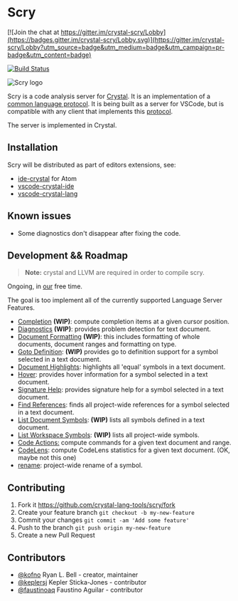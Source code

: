# Scry

[![Join the chat at https://gitter.im/crystal-scry/Lobby](https://badges.gitter.im/crystal-scry/Lobby.svg)](https://gitter.im/crystal-scry/Lobby?utm_source=badge&utm_medium=badge&utm_campaign=pr-badge&utm_content=badge)

[![Build Status](https://travis-ci.org/crystal-lang-tools/scry.svg?branch=master)](https://travis-ci.org/crystal-lang-tools/scry)

![Scry logo](https://i.imgur.com/ticTfT8.png)

Scry is a code analysis server for [Crystal](http://crystal-lang.org).
It is an implementation of a [common language protocol](https://code.visualstudio.com/blogs/2016/06/27/common-language-protocol).
It is being built as a server for VSCode, but is compatible with any
client that implements this [protocol](https://microsoft.github.io/language-server-protocol).

The server is implemented in Crystal.

## Installation

Scry will be distributed as part of editors extensions, see:

- [ide-crystal](https://github.com/crystal-lang-tools/atom-crystal) for Atom
- [vscode-crystal-ide](https://github.com/kofno/crystal-ide)
- [vscode-crystal-lang](https://github.com/faustinoaq/vscode-crystal-lang)

## Known issues

- Some diagnostics don't disappear after fixing the code.

## Development && Roadmap

> **Note:** crystal and LLVM are required in order to compile scry.

Ongoing, in [our](https://github.com/kofno/scry#contributors) free time.

The goal is too implement all of the currently supported Language Server Features.

- [Completion](https://microsoft.github.io/language-server-protocol/specification#textDocument_completion) **(WIP)**: compute completion items at a given cursor position.
- [Diagnostics](https://microsoft.github.io/language-server-protocol/specification#textDocument_publishDiagnostics) **(WIP)**: provides problem detection for text document.
- [Document Formatting](https://microsoft.github.io/language-server-protocol/specification#textDocument_formatting) **(WIP)**: this includes formatting of whole documents, document ranges and formatting on type.
- [Goto Definition](https://microsoft.github.io/language-server-protocol/specification#textDocument_definition): **(WIP)** provides go to definition support for a symbol selected in a text document.
- [Document Highlights](https://microsoft.github.io/language-server-protocol/specification#textDocument_documentHighlight): highlights all 'equal' symbols in a text document.
- [Hover](https://microsoft.github.io/language-server-protocol/specification#textDocument_hover): provides hover information for a symbol selected in a text document.
- [Signature Help](https://microsoft.github.io/language-server-protocol/specification#textDocument_signatureHelp): provides signature help for a symbol selected in a text document.
- [Find References](https://microsoft.github.io/language-server-protocol/specification#textDocument_references): finds all project-wide references for a symbol selected in a text document.
- [List Document Symbols](https://microsoft.github.io/language-server-protocol/specification#textDocument_documentSymbol): **(WIP)** lists all symbols defined in a text document.
- [List Workspace Symbols](https://microsoft.github.io/language-server-protocol/specification#workspace_symbol): **(WIP)** lists all project-wide symbols.
- [Code Actions:](https://microsoft.github.io/language-server-protocol/specification#textDocument_codeAction) compute commands for a given text document and range.
- [CodeLens](https://microsoft.github.io/language-server-protocol/specification#textDocument_codeLens): compute CodeLens statistics for a given text document. (OK, maybe not this one)
- [rename](https://microsoft.github.io/language-server-protocol/specification#textDocument_rename): project-wide rename of a symbol.

## Contributing

1. Fork it <https://github.com/crystal-lang-tools/scry/fork>
2. Create your feature branch `git checkout -b my-new-feature`
3. Commit your changes `git commit -am 'Add some feature'`
4. Push to the branch `git push origin my-new-feature`
5. Create a new Pull Request

## Contributors

- [@kofno](https://github.com/kofno) Ryan L. Bell - creator, maintainer
- [@keplersj](https://github.com/keplersj) Kepler Sticka-Jones - contributor
- [@faustinoaq](https://github.com/faustinoaq) Faustino Aguilar - contributor
